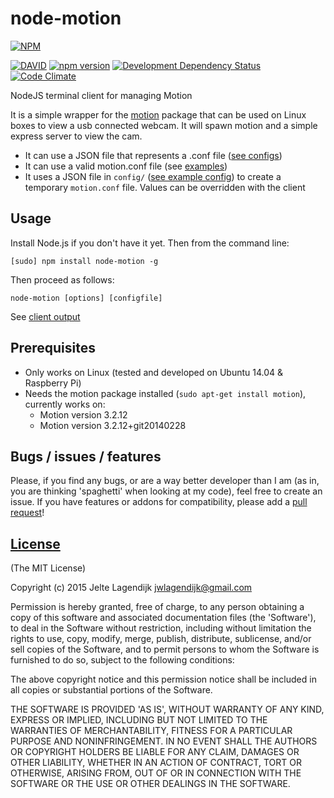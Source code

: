 node-motion
=================

[![NPM](https://nodei.co/npm/node-motion.png?downloads=true&downloadRank=true&stars=true)](https://nodei.co/npm/node-motion/)

[![DAVID](https://david-dm.org/j3lte/node-motion.png)](https://david-dm.org/j3lte/node-motion)
[![npm version](https://badge.fury.io/js/node-motion.svg)](http://badge.fury.io/js/node-motion)
[![Development Dependency Status](https://david-dm.org/j3lte/node-motion/dev-status.svg?theme=shields.io)](https://david-dm.org/j3lte/node-motion#info=devDependencies)
[![Code Climate](https://codeclimate.com/github/j3lte/node-motion/badges/gpa.svg)](https://codeclimate.com/github/j3lte/node-motion)

NodeJS terminal client for managing Motion

It is a simple wrapper for the [motion](http://www.lavrsen.dk/foswiki/bin/view/Motion) package that can be used on Linux boxes to view a usb connected webcam. It will spawn motion and a simple express server to view the cam.

  * It can use a JSON file that represents a .conf file ([see configs](https://github.com/j3lte/node-motion/tree/master/config))
  * It can use a valid motion.conf file (see [examples](http://www.lavrsen.dk/foswiki/bin/view/Motion/WorkingConfigs))
  * It uses a JSON file in `config/` ([see example config](https://github.com/j3lte/node-motion/blob/master/config/motion_conf.json)) to create a temporary `motion.conf` file. Values can be overridden with the client

## Usage

Install Node.js if you don't have it yet. Then from the command line:

    [sudo] npm install node-motion -g

Then proceed as follows:

    node-motion [options] [configfile]

See [client output](https://github.com/j3lte/node-motion/blob/master/docs/cli.md)

Prerequisites
--------------

* Only works on Linux (tested and developed on Ubuntu 14.04 & Raspberry Pi)
* Needs the motion package installed (`sudo apt-get install motion`), currently works on:
    * Motion version 3.2.12
    * Motion version 3.2.12+git20140228

## Bugs / issues / features

Please, if you find any bugs, or are a way better developer than I am (as in, you are thinking 'spaghetti' when looking at my code), feel free to create an issue. If you have features or addons for compatibility, please add a [pull request](https://github.com/j3lte/node-motion/pulls)!

## [License](https://github.com/j3lte/node-motion/blob/master/LICENSE)

(The MIT License)

Copyright (c) 2015 Jelte Lagendijk <jwlagendijk@gmail.com>

Permission is hereby granted, free of charge, to any person obtaining a copy of this software and associated documentation files (the 'Software'), to deal in the Software without restriction, including without limitation the rights to use, copy, modify, merge, publish, distribute, sublicense, and/or sell copies of the Software, and to permit persons to whom the Software is furnished to do so, subject to the following conditions:

The above copyright notice and this permission notice shall be included in all copies or substantial portions of the Software.

THE SOFTWARE IS PROVIDED 'AS IS', WITHOUT WARRANTY OF ANY KIND, EXPRESS OR IMPLIED, INCLUDING BUT NOT LIMITED TO THE WARRANTIES OF MERCHANTABILITY, FITNESS FOR A PARTICULAR PURPOSE AND NONINFRINGEMENT. IN NO EVENT SHALL THE AUTHORS OR COPYRIGHT HOLDERS BE LIABLE FOR ANY CLAIM, DAMAGES OR OTHER LIABILITY, WHETHER IN AN ACTION OF CONTRACT, TORT OR OTHERWISE, ARISING FROM, OUT OF OR IN CONNECTION WITH THE SOFTWARE OR THE USE OR OTHER DEALINGS IN THE SOFTWARE.
